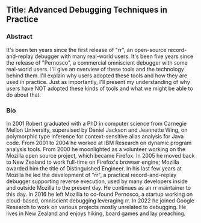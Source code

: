 ## Title: Advanced Debugging Techniques in Practice

### Abstract 

It's been ten years since the first release of "rr", an open-source
record-and-replay debugger with many real-world users. It's been five years
since the release of "Pernosco", a commercial omniscient debugger with some
real-world users. I'll give an overview of these tools and the technology
behind them. I'll explain why users adopted these tools and how they are used
in practice. Just as importantly, I'll present my understanding of why users
have NOT adopted these kinds of tools and what we might be able to do about
that.

### Bio 

In 2001 Robert graduated with a PhD in computer science from Carnegie
Mellon University, supervised by Daniel Jackson and Jeannette Wing, on
polymorphic type inference for context-sensitive alias analysis for Java code.
From 2001 to 2004 he worked at IBM Research on dynamic program analysis tools.
From 2000 he moonlighted as a volunteer working on the Mozilla open source
project, which became Firefox. In 2005 he moved back to New Zealand to work
full-time on Firefox's browser engine; Mozilla awarded him the title of
Distinguished Engineer. In his last few years at Mozilla he led the development
of "rr", a practical record-and-replay debugger supporting reverse execution,
used by many developers inside and outside Mozilla to the present day. He
continues as an rr maintainer to this day. In 2016 he left Mozilla to co-found
Pernosco, a startup working on cloud-based, omniscient debugging leveraging rr.
In 2022 he joined Google Research to work on various projects mostly unrelated
to debugging. He lives in New Zealand and enjoys hiking, board games and lay
preaching.
